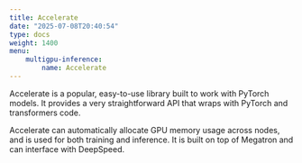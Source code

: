 ```yaml
---
title: Accelerate
date: "2025-07-08T20:40:54"
type: docs 
weight: 1400
menu: 
    multigpu-inference:
        name: Accelerate
---
```


Accelerate is a popular, easy-to-use library built to work with PyTorch models. It provides a very straightforward API that wraps with PyTorch and transformers code.

Accelerate can automatically allocate GPU memory usage across nodes, and is used for both training and inference. It is built on top of Megatron and can interface with DeepSpeed.


